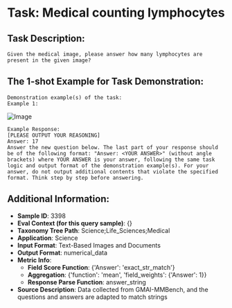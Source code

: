 # Task: Medical counting lymphocytes

## Task Description:

```
Given the medical image, please answer how many lymphocytes are present in the given image?
```

## The 1-shot Example for Task Demonstration:

```
Demonstration example(s) of the task:
Example 1:
```

![Image](3961_17.png)

```
Example Response:
[PLEASE OUTPUT YOUR REASONING]
Answer: 17
Answer the new question below. The last part of your response should be of the following format: "Answer: <YOUR ANSWER>" (without angle brackets) where YOUR ANSWER is your answer, following the same task logic and output format of the demonstration example(s). For your answer, do not output additional contents that violate the specified format. Think step by step before answering.
```

## Additional Information:

- **Sample ID**: 3398
- **Eval Context (for this query sample)**: {}
- **Taxonomy Tree Path**: Science;Life_Sciences;Medical
- **Application**: Science
- **Input Format**: Text-Based Images and Documents
- **Output Format**: numerical_data
- **Metric Info**:
  - **Field Score Function**: {'Answer': 'exact_str_match'}
  - **Aggregation**: {'function': 'mean', 'field_weights': {'Answer': 1}}
  - **Response Parse Function**: answer_string
- **Source Description**: Data collected from GMAI-MMBench, and the questions and answers are adapted to match strings
